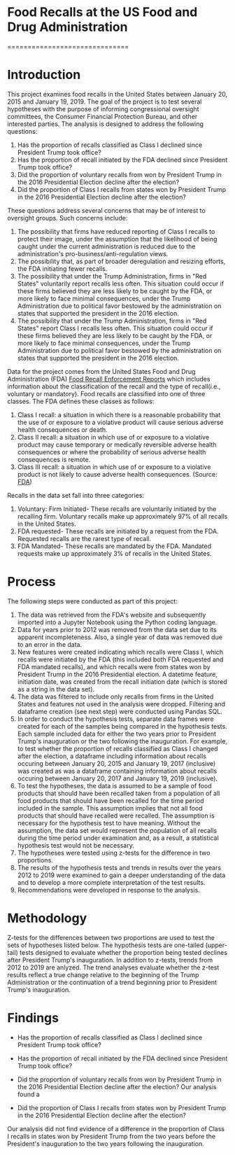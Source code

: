 # Food Recalls at the US Food and Drug Administration
==============================

# Introduction

This project examines food recalls in the United States between January 20, 2015 and January 19, 2019. The goal of the project is to test several hypotheses with the purpose of informing congressional oversight committees, the Consumer Financial Protection Bureau, and other interested parties. The analysis is designed to address the following questions:

1. Has the proportion of recalls classified as Class I declined since President Trump took office?
2. Has the proportion of recall initiated by the FDA declined since President Trump took office?
3. Did the proportion of voluntary recalls from won by President Trump in the 2016 Presidential Election decline after the election?
4. Did the proportion of Class I recalls from states won by President Trump in the 2016 Presidential Election decline after the election?

These questions address several concerns that may be of interest to oversight groups. Such concerns include: 

1. The possibility that firms have reduced reporting of Class I recalls to protect their image, under the assumption that the likelihood of being caught under the current administration is reduced due to the administration's pro-business/anti-regulation views.  
2. The possibility that, as part of broader deregulation and resizing efforts, the FDA initiating fewer recalls.
3. The possibility that under the Trump Administration, firms in "Red States" voluntarily report recalls less often. This situation could occur if these firms believed they are less likely to be caught by the FDA, or more likely to face minimal consequences, under the Trump Administration due to political favor bestowed by the administration on states that supported the president in the 2016 election. 
4. The possibility that under the Trump Administration, firms in "Red States" report Class I recalls less often. This situation could occur if these firms believed they are less likely to be caught by the FDA, or more likely to face minimal consequences, under the Trump Administration due to political favor bestowed by the administration on states that supported the president in the 2016 election. 

Data for the project comes from the United States Food and Drug Administration (FDA) [Food Recall Enforcement Reports](https://open.fda.gov/downloads/) which includes information about the classification of the recall and the type of recall(i.e., voluntary or mandatory). Food recalls are classified into one of three classes. The FDA defines these classes as follows:

1. Class I recall: a situation in which there is a reasonable probability that the use of or exposure to a violative product will cause serious adverse health consequences or death.
2. Class II recall: a situation in which use of or exposure to a violative product may cause temporary or medically reversible adverse health consequences or where the probability of serious adverse health consequences is remote.
3. Class III recall: a situation in which use of or exposure to a violative product is not likely to cause adverse health consequences. 
(Source: [FDA](https://www.fda.gov/safety/industry-guidance-recalls/recalls-background-and-definitions))

Recalls in the data set fall into three categories:
  1. Voluntary: Firm Initiated- These recalls are voluntarily initiated by the recalling firm. Voluntary recalls make up  approximately 97% of all recalls in the United States. 
  2. FDA requested- These recalls are initiated by a request from the FDA. Requested recalls are the rarest type of recall.
  3. FDA Mandated- These recalls are mandated by the FDA. Mandated requests make up approximately 3% of recalls in the United States. 


# Process
The following steps were conducted as part of this project:

1. The data was retrieved from the FDA's website and subsequently imported into a Jupyter Notebook using the Python coding language.
2. Data for years prior to 2012 was removed from the data set due to its apparent incompleteness. Also, a single year of data was removed due to an error in the data.
3. New features were created indicating which recalls were Class I, which recalls were initiated by the FDA (this included both FDA requested and FDA mandated recalls), and which recalls were from states won by President Trump in the 2016 Presidential election. A datetime feature, initiation date, was created from the recall initiation date (which is stored as a string in the data set). 
4. The data was filtered to include only recalls from firms in the United States and features not used in the analysis were dropped. Filtering and dataframe creation (see next step) were conducted using Pandas SQL. 
5. In order to conduct the hypothesis tests, separate data frames were created for each of the samples being compared in the hypothesis tests. Each sample included data for either the two years prior to President Trump's inauguration or the two following the inauguration. For example, to test whether the proportion of recalls classified as Class I changed after the election, a dataframe including information about recalls occuring between January 20, 2015 and January 19, 2017 (inclusive) was created as was a dataframe containing information about recalls occuring between January 20, 2017 and January 19, 2019 (inclusive). 
6. To test the hypotheses, the data is assumed to be a sample of food products that should have been recalled taken from a population of all food products that should have been recalled for the time period included in the sample. This assumption implies that not all food products that should have recalled were recalled. The assumption is necessary for the hypothesis test to have meaning. Without the assumption, the data set would represent the population of all recalls during the time period under examination and, as a result, a statistical hypothesis test would not be necessary. 
7. The hypotheses were tested using z-tests for the difference in two proportions. 
8. The results of the hypothesis tests and trends in results over the years 2012 to 2019 were examined to gain a deeper understanding of the data and to develop a more complete interpretation of the test results. 
9. Recommendations were developed in response to the analysis. 


# Methodology

Z-tests for the differences between two proportions are used to test the sets of hypotheses listed below. The hypothesis tests are one-tailed (upper-tail) tests designed to evaluate whether the proportion being tested declines after President Trump's inauguration. In addition to z-tests, trends from 2012 to 2019 are anlyzed. The trend analyses evaluate whether the z-test results reflect a true change relative to the beginning of the Trump Administration or the continuation of a trend beginning prior to President Trump's inauguration. 


# Findings

* Has the proportion of recalls classified as Class I declined since President Trump took office?


* Has the proportion of recall initiated by the FDA declined since President Trump took office?


* Did the proportion of voluntary recalls from won by President Trump in the 2016 Presidential Election decline after the election?
Our analysis found a 

* Did the proportion of Class I recalls from states won by President Trump in the 2016 Presidential Election decline after the election?

Our analysis did not find evidence of a difference in the proportion of Class I recalls in states won by President Trump from the two years before the President's inauguration to the two years following the inauguration. 

